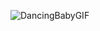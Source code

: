 ![DancingBabyGIF](https://github.com/wudysonandrade/Wudyson-Andrade/assets/142522460/c575b6fc-b079-48b6-8717-276e516b10a0)
